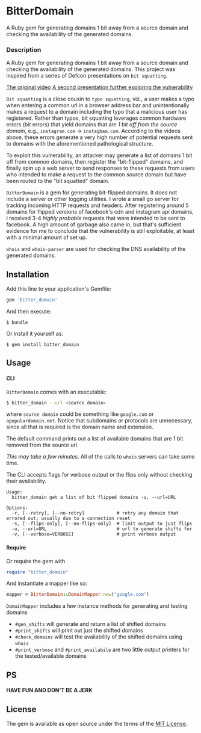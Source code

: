 # BitterDomain
A Ruby gem for generating domains 1 bit away from a source domain and checking the availability of the generated domains.

### Description
A Ruby gem for generating domains 1 bit away from a source domain and checking the availability of the generated domains.
This project was inspired from a series of Defcon presentations on `bit squatting`.

[The original video](https://www.youtube.com/watch?v=aT7mnSstKGs)
[A second presentation further exploring the vulnerability](https://www.youtube.com/watch?v=IhwE1S4x36s)

`Bit squatting` is a close cousin to `typo squatting`, viz., a user makes a typo when entering a common url in a browser address bar and unintentionally makes a request to a domain including the typo that a malicious user has registered.  Rather than typos, bit squatting leverages common hardware errors (bit errors) that yield domains that are _1 bit off from the source domain_, e.g., `instagram.com` -> `instagbam.com`.  According to the videos above, these errors generate a very high number of potential requests sent to domains with the aforementioned pathological structure.

To exploit this vulnerability, an attacker may generate a list of domains 1 bit off from common domains, then register the "bit-flipped" domains, and finally spin up a web server to send responses to these requests from users who intended to make a request to the common source domain but have been routed to the "bit squatted" domain.

`BitterDomain` is a gem for generating bit-flipped domains.  It does not include a server or other logging utilities.  I wrote a small go server for tracking incoming HTTP requests and headers.  After registering around 5 domains for flipped versions of facebook's cdn and instagram api domains, I received 3-4 _highly probable_ requests that were intended to be sent to facebook.  A high amount of garbage also came in, but that's sufficient evidence for me to conclude that the vulnerability is still exploitable, at least with a minimal amount of set up.

`whois` and `whois-parser` are used for checking the DNS availability of the generated domains.

## Installation

Add this line to your application's Gemfile:

```ruby
gem 'bitter_domain'
```

And then execute:

    $ bundle

Or install it yourself as:

    $ gem install bitter_domain

## Usage

#### CLI

`BitterDomain` comes with an executable:

```bash
$ bitter_domain --url <source domain>
```

where `source domain` could be something like `google.com` or `apopulardomain.net`.  Notice that subdomains or protocols are unnecessary, since all that is required is the domain name and extension.

The default command prints out a list of available domains that are 1 bit removed from the source url. 

*This may take a few minutes*.  All of the calls to `whois` servers can take some time.

The CLI accepts flags for verbose output or the flips only without checking their availability.

```
Usage:
  bitter_domain get a list of bit flipped domains -u, --url=URL

Options:
  -r, [--retry], [--no-retry]            # retry any domain that errored out; usually due to a connection reset
  -s, [--flips-only], [--no-flips-only]  # limit output to just flips
  -u, --url=URL                          # url to generate shifts for
  -v, [--verbose=VERBOSE]                # print verbose output

```

#### Require

Or require the gem with
```ruby
require "bitter_domain"
```

And instantiate a mapper like so:

```ruby
mapper = BitterDomain::DomainMapper.new("google.com")
```

`DomainMapper` includes a few instance methods for generating and testing domains
- `#gen_shifts` will generate and return a list of shifted domains
- `#print_shifts` will print out just the shifted domains
- `#check_domains` will test the availability of the shifted domains using `whois`
- `#print_verbose` and `#print_availabile` are two little output printers for the tested/available domains


## PS

#### HAVE FUN AND DON'T BE A JERK



## License

The gem is available as open source under the terms of the [MIT License](https://opensource.org/licenses/MIT).
